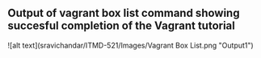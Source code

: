 ## Output of vagrant box list command showing succesful completion of the Vagrant tutorial
![alt text](sravichandar/ITMD-521/Images/Vagrant Box List.png "Output1")
